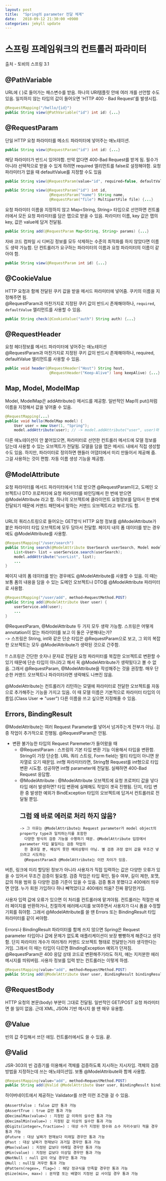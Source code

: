 ```yaml
---
layout: post
title:  "Spring의 parameter 전달 체계"
date:   2018-09-12 21:30:00 +0900
categories: jekyll update
---
```


# 스프링 프레임워크의 컨트롤러 파라미터
출처 - 토비의 스프링 3.1

## @PathVariable
URL에 { }로 들어가는 패스변수를 받음. 하나의 URI템플릿 안에 여러 개를 선언할 수도 있음.
일치하지 않는 타입의 값이 들어오면 'HTTP 400 - Bad Request'를 발생시킴.
```java
@RequestMapping("/hello/{id}")
public String view(@PathVariable("id") int id) {...}
```

## @RequestParam
단일 HTTP 요청 파라미터를 메소드 파라미터에 넣어주는 애노테이션.
```java
public String view(@RequestParam("id") int id) {...}
```
해당 파라미터가 반드시 있어야함. 만약 없다면 400-Bad Request를 받게 됨. 필수가 아니라 선택적으로 받을 수 있게 하려면
required 엘리먼트를 false로 설정해야함. 요청 파라미터가 없을 때 defaultValue를 지정할 수도 있음
```java
public String view(@RequestParam(value="id", required=false, defaultValue="50") int id) {...}
```
```java
public String view(@RequestParam("id") int id, 
                    @RequestParam("name") String name, 
                    @RequestParam("file") MultipartFile file) {...}
```
요청 파라미터 이름을 지정하지 않고 Map<String, String> 타입으로 선언하면 컨트롤러에서 모든 요청 파라미터를 담은 맵으로 받을 수 있음.
파라미터 이름, key 값은 맵의 key, 값은 value에 담겨 전달됨. 
```java
public String add(@RequestParam Map<String, String> params) {...}
```
자바 코드 컴파일 시 디버깅 정보를 모두 삭제하는 수준의 최적화를 하지 않았다면 이름도 생략 가능함. 단 컨트롤러가 요구하는 파라미터의 이름과 
요청 파라미터의 이름이 같아야 함.
```java
public String view(@RequestParam int id) {...}
```

## @CookieValue
HTTP 요청과 함께 전달된 쿠키 값을 받을 메서드 파라미터에 넣어줌. 쿠키의 이름을 지정해주면 됨.<br/>
@RequestParam과 마찬가지로 지정된 쿠키 값이 반드시 존재해야하나, `required`, `defaultValue`	엘리먼트를 사용할 수 있음.
```java
public String check(@CookieValue("auth") String auth) {...}
```


## @RequestHeader
요청 헤더정보를 메서드 파라미터에 넣어주는 애노테이션<br/>
@RequestParam과 마찬가지로 지정된 쿠키 값이 반드시 존재해야하나, required, defaultValue 엘리먼트를 사용할 수 있음.
```java
public void header(@RequestHeader("Host") String host, 
                    @RequestHeader("Keep-Alive") long keepAlive) {...}
```

## Map, Model, ModelMap
Model, ModelMap은 addAttribute() 메서드를 제공함. 일반적인 Map의 put()처럼 이름을 지정해서 값을 넣어줄 수 있음.
```java
@RequestMapping(...)
public void hello(ModelMap model) {
	User user = new User(1, "Spring");
	model.addAttribute(user); // -> model.addAttribute("user", user)와 동일함.
```
다른 애노테이션이 안 붙어있으면, 파라미터로 선언한 컨트롤러 메서드에 모델 정보를 담는데 사용할 수 있는 오브젝트가 전달됨. 
모델을 담을 맵은 메서드 내에서 직접 생성할 수도 있음. 하지만, 파라미터로 정의하면 핸들러 어댑터에서 미리 만들어서 제공해 줌.
그걸 사용하는 것이 편함. 자동 이름 생성 기능을 제공함.


## @ModelAttribute
요청 파라미터를 메서드 파라미터에서 1:1로 받으면 @RequestParam이고, 도메인 오브젝트나 DTO 프로퍼티에 요청 파라미터를 바인딩해서 한 번에 받으면 @ModelAttribute 라고 함.
하나의 오브젝트에 클라이언트 요청정보를 담아서 한 번에 전달되기 때문에 커맨드 패턴에서 말하는 커맨드 오브젝트라고 부르기도 함.<br><br>

URL의 쿼리스트링으로 들어오는 GET방식 HTTP 요청 정보를 @ModelAttribute가 붙은 파라미터 타입 오브젝트에 모두 담아서 전달함. 페이지 내의 폼 데이터를 받는 경우에도 @ModelAttribute를 사용함.
```java
@RequestMapping("/user/search")
public String search(@ModelAttribute UserSearch userSearch, Model model) {
    List<User> list = userService.search(userSearch);
    model.addAttribute("userList", list);
    ...
}
```
페이지 내의 폼 데이터를 받는 경우에도 @ModelAttribute를 사용할 수 있음. 
이 때는 보통 폼의 내용을 담을 수 있는 도메인 오브젝트나 DTO를 @ModelAttribute 파라미터로 사용함.
```java
@RequestMapping("/user/add", method=RequestMethod.POST)
public String add(@ModelAttribute User user) {
    userService.add(user);
    ...
}
```
@RequestParam, @ModelAttribute 두 가지 모두 생략 가능함. 스프링은 어떻게 annotation이 없는 파라미터를 보고 이 둘은 구분해내는가?<br>
-> 스프링은 String, int와 같은 단순 타입은 @RequestParam으로 보고, 그 외의 복잡한 오브젝트는 모두 @ModelAttribute가 생략된 것으로 간주함.
<br><br>
!! 스프링은 간단한 숫자나 문자로 전달된 요청 파라미터를 복잡한 오브젝트로 변환할 수 있기 때문에 단순 타입이 아니라고 해서 꼭 @ModelAttribute가 생략됬다고 볼 수 없음. 
그래서 @RequestParam, @ModelAttribute을 작성해주는 것을 권장함. 매우 단순한 커맨드 오브젝트나 파라미터라면 생략해도 나쁘진 않음.
<br><br>
@ModelAttribute는 컨트롤러가 리턴하는 모델에 파라미터로 전달한 오브젝트를 자동으로 추가해주는 기능을 가지고 있음.
이 때 모델 이름은 기본적으로 파라미터 타입의 이름임.(Class User => "user") 다른 이름을 쓰고 싶으면 지정해줄 수 있음.

## Errors, BindingResult
@ModelAttribute는 여러 Request Parameter를 넣어서 넘겨주는게 전부가 아님. 검증 작업이 추가적으로 진행됨. @RequestParam은 안됨.
- 변환 불가능한 타입의 Request Paremeter가 들어왔을 때
    * @RequestParam : 스프링의 기본 타입 변환 기능 이용해서 타입을 변환함.
        String이 가장 단순함. URL 쿼리 스트링, Form field는 멀티 타입이 아니면 문자열로 오기 때문임.
        int형 파라미터라면, String형 Request를 int형으로 타입 변환 시도함. 성공하면 int형 parameter에 전달됨. 실패하면 400-Bad Request 응답함.
    * @ModelAttribute : @ModelAttribute 오브젝트에 요청 프로퍼티 값을 넣다 타입 에러 발생하면?
        타입 변환에 실패해도 작업이 곗곡 진행됨. 단지, 타입 변환 중 발생한 예외가 BindException 타입의 오브젝트에 답겨서 컨트롤러로 전달될 뿐임.<br>
        ## 그럼 왜 바로 에러로 처리 하지 않음?
          -> 그 이유는 @ModelAttribute는 Request parameter가 model object의 property type과 일치하는지를 포함한 
            다양한 방식의 검증 기능을 수행하기 때문. @ModelAttribute 입장에서 parameter 타입 불일치는 검증 작업의
            한 결과일 뿐, 예상치 못한 예외상황이 아님. 별 검증 과정 없이 값을 무조건 넣으려고 시도하는 
            @RequestParam과 @ModelAttribute는 이런 차이가 있음.

버튼, 링크에 미리 할당된 정보가 아니라 사용자가 직접 입력하는 값은 다양한 오류가 있을 수 있어서 무조건 검증이 필요함.
검증 작업은 타입 확인, 필수 여부, 길이 제한, 포맷, 값의 허용 범위 등 다양한 검증 기준이 있을 수 있음.
검증 통과 못했다고 400에러 띄우면 안댐. 누가 회원 가입하다 하나 빼먹었다고 400에러 띄움? 진짜 황당한거임.
<br><br>
사용자 입력 값에 오류가 있으면 이 처리를 컨트롤러에 맡겨야됨. 
컨트롤러는 적절한 에러 페이지를 반환하거나, 친절하게 에러메시지를 보여주면서 사용자가 다시 폼을 수정할 기회를 줘야함.
그래서 @ModelAttribute를 쓸 땐 Errors 또는 BindingResult 타입 파라미터를 같이 써야함.
<br><br>
Errors나 BindingResult 파라미터를 함께 쓰지 않으면 Spring은 Request parameter 타입이나 값에 문제가 없도록 애플리케이션이 보장 빵빵하게 해준다고 생각함.
단지 파라미터 개수가 여러개라 커맨드 오브젝트 형태로 전달받는거라 생각한다는 거임. 그래서 이 때는 타입이 다르면 BIndingException 예외가 던져짐.
@RequestParam은 400 응답 상태 코드로 변환해주기라도 하지, 얘는 지저분한 에러 메시지를 띄워버림. 사용자 정보를 입력 받는 컨트롤러는 이렇게 하셈.
```java
@RequestMapping(value="add", method=RequestMethod.POST)
public String add(@ModelAttribute User user, BindingResult bindingResult) {...}
```

## @RequestBody
HTTP 요청의 본문(body) 부분이 그대로 전달됨. 일반적인 GET/POST 요청 파라미터면 쓸 일이 없음. 근데 XML, JSON 기반 메시지 쓸 땐 매우 유용함.

## @Value
빈의 값 주입해서 쓰던 애임. 컨트롤러에서도 쓸 수 있음. 끝.


## @Valid
JSR-303의 빈 검증기를 이용해서 객체를 검증하도록 지시하는 지시자임. 객체의 검증 방법을 지정하는데 쓰는 애노테이션임.
보통 @ModelAttribute와 함께 사용함.
```java
@RequestMapping(value="add", method=RequestMethod.POST)
public String add(@Valid @ModelAttribute User user, BindingResult bindingResult) {...}
```

하이버네이트에서 제공하는 Validator를 쓰면 이런 조건을 걸 수 있음.
```
@AssertFalse : false 값만 통과 가능
@AssertTrue : true 값만 통과 가능
@DecimalMax(value=) : 지정된 값 이하의 실수만 통과 가능
@DecimalMin(value=) : 지정된 값 이상의 실수만 통과 가능
@Digits(integer=,fraction=) : 대상 수가 지정된 정수와 소수 자리수보다 적을 경우 통과 가능
@Future : 대상 날짜가 현재보다 미래일 경우만 통과 가능
@Past : 대상 날짜가 현재보다 과거일 경우만 통과 가능
@Max(value) : 지정된 값보다 아래일 경우만 통과 가능
@Min(value) : 지정된 값보다 이상일 경우만 통과 가능
@NotNull : null 값이 아닐 경우만 통과 가능
@Null : null일 겨우만 통과 가능
@Pattern(regex=, flag=) : 해당 정규식을 만족할 경우만 통과 가능
@Size(min=, max=) : 문자열 또는 배열이 지정된 값 사이일 경우 통과 가능
```

[jekyll-docs]: https://jekyllrb.com/docs/home
[jekyll-gh]:   https://github.com/jekyll/jekyll
[jekyll-talk]: https://talk.jekyllrb.com/
